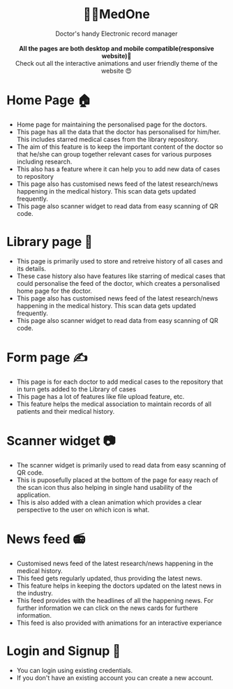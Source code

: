 <h1 align='center'>👩‍⚕️MedOne</h1>
<p align='center'>
Doctor's handy Electronic record manager
<br><br>
<b >All the pages are both desktop and mobile compatible(responsive website)📱</b>
<br>
Check out all the interactive animations and user friendly theme of the website 😍
</p>

# Home Page 🏠
- Home page for maintaining the personalised page for the doctors. 
- This page has all the data that the doctor has personalised for him/her. This includes starred medical cases from the library repository. 
- The aim of this feature is to keep the important content of the doctor so that he/she can group together relevant cases for various purposes including research.
- This also has a feature where it can help you to add new data of cases to repository
- This page also has customised news feed of the latest research/news happening in the medical history. This scan data gets updated frequently.
- This page also scanner widget to read data from easy scanning of QR code.

# Library page 📖
- This page is primarily used to store and retreive history of all cases and its details.
- These case history also have features like starring of medical cases that could personalise the feed of the doctor, which creates a personalised home page for the doctor.
- This page also has customised news feed of the latest research/news happening in the medical history. This scan data gets updated frequently.
- This page also scanner widget to read data from easy scanning of QR code.

# Form page ✍
- This page is for each doctor to add medical cases to the repository that in turn gets added to the Library of cases
- This page has a lot of features like file upload feature, etc.
- This feature helps the medical association to maintain records of all patients and their medical history.

# Scanner widget 📷
- The scanner widget is primarily used to read data from easy scanning of QR code.
- This is puposefully placed at the bottom of the page for easy reach of the scan icon thus also helping in single hand usability of the application.
- This is also added with a clean animation which provides a clear perspective to the user on which icon is what.

# News feed 📻
- Customised news feed of the latest research/news happening in the medical history.
- This feed gets regularly updated, thus providing the latest news.
- This feature helps in keeping the doctors updated on the latest news in the industry.
- This feed provides with the headlines of all the happening news. For further information we can click on the news cards for furthere information.
- This feed is also provided with animations for an interactive experiance

# Login and Signup 📩
- You can login using existing credentials.
- If you don't have an existing account you can create a new account.
